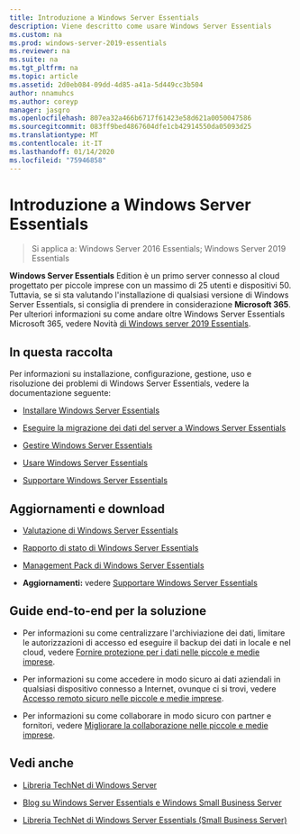 ```yaml
---
title: Introduzione a Windows Server Essentials
description: Viene descritto come usare Windows Server Essentials
ms.custom: na
ms.prod: windows-server-2019-essentials
ms.reviewer: na
ms.suite: na
ms.tgt_pltfrm: na
ms.topic: article
ms.assetid: 2d0eb084-09dd-4d85-a41a-5d449cc3b504
author: nnamuhcs
ms.author: coreyp
manager: jasgro
ms.openlocfilehash: 807ea32a466b6717f61423e58d621a0050047586
ms.sourcegitcommit: 083ff9bed4867604dfe1cb42914550da05093d25
ms.translationtype: MT
ms.contentlocale: it-IT
ms.lasthandoff: 01/14/2020
ms.locfileid: "75946858"
---
```

# <a name="get-started-with-windows-server-essentials"></a>Introduzione a Windows Server Essentials 

>Si applica a: Windows Server 2016 Essentials; Windows Server 2019 Essentials

**Windows Server Essentials** Edition è un primo server connesso al cloud progettato per piccole imprese con un massimo di 25 utenti e dispositivi 50. Tuttavia, se si sta valutando l'installazione di qualsiasi versione di Windows Server Essentials, si consiglia di prendere in considerazione **Microsoft 365**. Per ulteriori informazioni su come andare oltre Windows Server Essentials Microsoft 365, vedere Novità [di Windows server 2019 Essentials](what-s-new-19.md).
  
## <a name="in-this-library"></a>In questa raccolta  
 Per informazioni su installazione, configurazione, gestione, uso e risoluzione dei problemi di Windows Server Essentials, vedere la documentazione seguente:  
  

-   [Installare Windows Server Essentials](../install/Install-Windows-Server-Essentials.md)   
  
-   [Eseguire la migrazione dei dati del server a Windows Server Essentials](../migrate/Migrate-Server-Data-to-Windows-Server-Essentials.md)  
  
-   [Gestire Windows Server Essentials](../manage/Manage-Windows-Server-Essentials.md)  
  
-   [Usare Windows Server Essentials](../use/Use-Windows-Server-Essentials.md)  
  
-   [Supportare Windows Server Essentials](../support/Support-Windows-Server-Essentials.md)  
  
## <a name="updates-and-downloads"></a>Aggiornamenti e download  
  
-   [Valutazione di Windows Server Essentials](https://technet.microsoft.com/evalcenter/dn205288.aspx?wt.mc_id=TEC_144_1_7)  
  
-   [Rapporto di stato di Windows Server Essentials](https://www.microsoft.com/download/details.aspx?id=35565)  
  
-   [Management Pack di Windows Server Essentials](https://www.microsoft.com/download/details.aspx?id=35560)  
 
  
-   **Aggiornamenti:** vedere [Supportare Windows Server Essentials](../support/Support-Windows-Server-Essentials.md)  
  
## <a name="end-to-end-solution-guides"></a>Guide end-to-end per la soluzione  
  
-    Per informazioni su come centralizzare l'archiviazione dei dati, limitare le autorizzazioni di accesso ed eseguire il backup dei dati in locale e nel cloud, vedere [Fornire protezione per i dati nelle piccole e medie imprese](https://technet.microsoft.com/library/dn582043.aspx).  
  
-    Per informazioni su come accedere in modo sicuro ai dati aziendali in qualsiasi dispositivo connesso a Internet, ovunque ci si trovi, vedere [Accesso remoto sicuro nelle piccole e medie imprese](https://technet.microsoft.com/library/dn629457.aspx).  
  
-    Per informazioni su come collaborare in modo sicuro con partner e fornitori, vedere [Migliorare la collaborazione nelle piccole e medie imprese](https://technet.microsoft.com/library/dn747893.aspx).  
  
## <a name="see-also"></a>Vedi anche  
  
-   [Libreria TechNet di Windows Server](https://technet.microsoft.com/library/bb625087.aspx)  
  
-   [Blog su Windows Server Essentials e Windows Small Business Server](https://blogs.technet.com/b/sbs/)  
  
-   [Libreria TechNet di Windows Server Essentials (Small Business Server)](https://technet.microsoft.com/library/cc514417.aspx)
